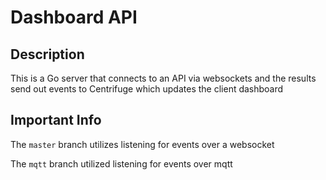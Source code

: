 # Dashboard API

## Description
This is a Go server that connects to an API via websockets and the results send out events to Centrifuge which updates the client dashboard

## Important Info
The `master` branch utilizes listening for events over a websocket

The `mqtt` branch utilized listening for events over mqtt